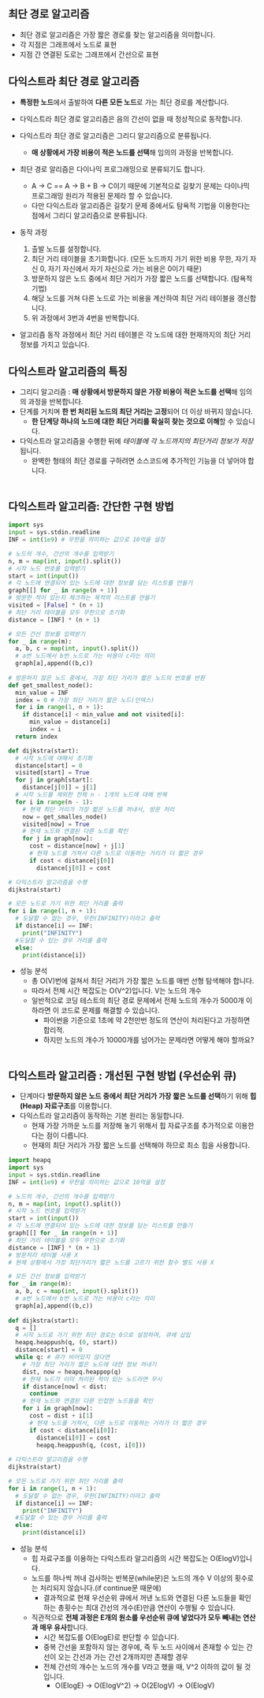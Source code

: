 ## 최단 경로 알고리즘
- 최단 경로 알고리즘은 가장 짧은 경로를 찾는 알고리즘을 의미합니다.
- 각 지점은 그래프에서 노드로 표현
- 지점 간 연결된 도로는 그래프에서 간선으로 표현

## 다익스트라 최단 경로 알고리즘
- **특정한 노드**에서 출발하여 **다른 모든 노드**로 가는 최단 경로를 계산합니다.
- 다익스트라 최단 경로 알고리즘은 음의 간선이 없을 때 정상적으로 동작합니다.
- 다익스트라 최단 경로 알고리즘은 그리디 알고리즘으로 분류됩니다.
  - **매 상황에서 가장 비용이 적은 노드를 선택**해 임의의 과정을 반복합니다.
- 최단 경로 알리즘은 다이나믹 프로그래밍으로 분류되기도 합니다.
  - A -> C  ==  A -> B + B -> C이기 때문에 기본적으로 길찾기 문제는 다이나믹 프로그래밍 원리가 적용된 문제라 할 수 있습니다.
  - 다만 다익스트라 알고리즘은 길찾기 문제 중에서도 탐욕적 기법을 이용한다는 점에서 그리디 알고리즘으로 분류됩니다.

- 동작 과정
  1. 출발 노드를 설정합니다.
  2. 최단 거리 테이블을 초기화합니다. (모든 노드까지 가기 위한 비용 무한, 자기 자신 0, 자기 자신에서 자기 자신으로 가는 비용은 0이기 때문)
  3. 방문하지 않은 노드 중에서 최단 거리가 가장 짧은 노드를 선택합니다. (탐욕적 기법)
  4. 해당 노드를 거쳐 다른 노드로 가는 비용을 계산하여 최단 거리 테이블을 갱신합니다.
  5. 위 과정에서 3번과 4번을 반복합니다.
- 알고리즘 동작 과정에서 최단 거리 테이블은 각 노드에 대한 현재까지의 최단 거리 정보를 가지고 있습니다.


## 다익스트라 알고리즘의 특징
- 그리디 알고리즘 : **매 상황에서 방문하지 않은 가장 비용이 적은 노드를 선택**해 임의의 과정을 반복합니다.
- 단계를 거치며 **한 번 처리된 노드의 최단 거리는 고정**되어 더 이상 바뀌지 않습니다.
  - **한 단계당 하나의 노드에 대한 최단 거리를 확실히 찾는 것으로 이해**할 수 있습니다.
- 다익스트라 알고리즘을 수행한 뒤에 *테이블에 각 노드까지의 최단거리 정보가 저장*됩니다.
  - 완벽한 형태의 최단 경로를 구하려면 소스코드에 추가적인 기능을 더 넣어야 합니다.
<br></br>

## 다익스트라 알고리즘: 간단한 구현 방법
```python
import sys
input = sys.stdin.readline
INF = int(1e9) # 무한을 의미하는 값으로 10억을 설정

# 노드의 개수, 간선의 개수를 입력받기
n, m = map(int, input().split())
# 시작 노드 번호를 입력받기
start = int(input())
# 각 노드에 연결되어 있는 노드에 대한 정보를 담는 리스트를 만들기
graph[[] for _ in range(n + 1)]
# 방문한 적이 있는지 체크하는 목적의 리스트를 만들기
visited = [False] * (n + 1)
# 최단 거리 테이블을 모두 무한으로 초기화
distance = [INF] * (n + 1)

# 모든 간선 정보를 입력받기
for _ in range(m):
  a, b, c = map(int, input().split())
  # a번 노드에서 b번 노드로 가는 비용이 c라는 의미
  graph[a],append((b,c))
  
# 방문하지 않은 노드 중에서, 가장 최단 거리가 짧은 노드의 번호를 반환
def get_smallest_node():
  min_value = INF
  index = 0 # 가장 최단 거리가 짧은 노드(인덱스)
  for i in range(1, n + 1):
    if distance[i] < min_value and not visited[i]:
      min_value = distance[i]
      index = i
  return index

def dijkstra(start):
  # 시작 노드에 대해서 초기화
  distance[start] = 0
  visited[start] = True
  for j in graph[start]:
    distance[j[0]] = j[1] 
  # 시작 노드를 제외한 전체 n - 1개의 노드에 대해 반복
  for i in range(n - 1):
    # 현재 최단 거리가 가장 짧은 노드를 꺼내서, 방문 처리
    now = get_smalles_node()
    visited[now] = True
    # 현재 노드와 연결된 다른 노드를 확인
    for j in graph[now]:
      cost = distance[now] + j[1]
      # 현재 노드를 거쳐서 다른 노드로 이동하는 거리가 더 짧은 경우
      if cost < distance[j[0]]
        distance[j[0]] = cost

# 다익스트라 알고리즘을 수행
dijkstra(start)

# 모든 노드로 가기 위한 최단 거리를 출력
for i in range(1, n + 1):
  # 도달할 수 없는 경우, 무한(INFINITY)이라고 출력
  if distance[i] == INF:
    print("INFINITY")
  #도달할 수 있는 경우 거리를 출력
  else:
    print(distance[i])
```

- 성능 분석
  - 총 O(V)번에 걸쳐서 최단 거리가 가장 짧은 노드를 매번 선형 탐색해야 합니다.
  - 따라서 전체 시간 복잡도는 O(V^2)입니다. V는 노드의 개수
  - 일반적으로 코딩 테스트의 최단 경로 문제에서 전체 노드의 개수가 5000개 이하라면 이 코드로 문제를 해결할 수 있습니다.
    - 파이썬을 기준으로 1초에 약 2천만번 정도의 연산이 처리된다고 가정하면 합리적.
    - 하지만 노드의 개수가 10000개를 넘어가는 문제라면 어떻게 해야 할까요?
<br></br>

## 다익스트라 알고리즘 : 개선된 구현 방법 (우선순위 큐)
- 단계마다 **방문하지 않은 노드 중에서 최단 거리가 가장 짧은 노드를 선택**하기 위해 **힙(Heap) 자료구조**를 이용합니다.
- 다익스트라 알고리즘이 동작하는 기본 원리는 동일합니다.
  - 현재 가장 가까운 노드를 저장해 놓기 위해서 힙 자료구조를 추가적으로 이용한다는 점이 다릅니다.
  - 현재의 최단 거리가 가장 짧은 노드를 선택해야 하므로 최소 힙을 사용합니다. 
```python
import heapq
import sys
input = sys.stdin.readline
INF = int(1e9) # 무한을 의미하는 값으로 10억을 설정

# 노드의 개수, 간선의 개수를 입력받기
n, m = map(int, input().split())
# 시작 노드 번호를 입력받기
start = int(input())
# 각 노드에 연결되어 있는 노드에 대한 정보를 담는 리스트를 만들기
graph[[] for _ in range(n + 1)]
# 최단 거리 테이블을 모두 무한으로 초기화
distance = [INF] * (n + 1)
# 방문처리 테이블 사용 X
# 현재 상황에서 가장 최단거리가 짧은 노드를 고르기 위한 함수 별도 사용 X

# 모든 간선 정보를 입력받기
for _ in range(m):
  a, b, c = map(int, input().split())
  # a번 노드에서 b번 노드로 가는 비용이 c라는 의미
  graph[a],append((b,c))
  
def dijkstra(start):
  q = []
  # 시작 노드로 가기 위한 최단 경로는 0으로 설정하며, 큐에 삽입
  heapq.heappush(q, (0, start))
  distance[start] = 0
  while q: # 큐가 비어있지 않다면
    # 가장 최단 거리가 짧은 노드에 대한 정보 꺼내기
    dist, now = heapq.heappop(q)
    # 현재 노드가 이미 처리된 적이 있는 노드라면 무시
    if distance[now] < dist:
      continue
    # 현재 노드와 연결된 다른 인접한 노드들을 확인
    for i in graph[now]:
      cost = dist + i[1]
      # 현재 노드를 거쳐서, 다른 노드로 이동하는 거리가 더 짧은 경우
      if cost < distance[i[0]]:
        distance[i[0]] = cost
        heapq.heappush(q, (cost, i[0]))
        
# 다익스트라 알고리즘을 수행
dijkstra(start)

# 모든 노드로 가기 위한 최단 거리를 출력
for i in range(1, n + 1):
  # 도달할 수 없는 경우, 무한(INFINITY)이라고 출력
  if distance[i] == INF:
    print("INFINITY")
  #도달할 수 있는 경우 거리를 출력
  else:
    print(distance[i])
```

- 성능 분석
  - 힙 자료구조를 이용하는 다익스트라 알고리즘의 시간 복잡도는 O(ElogV)입니다.
  - 노드를 하나씩 꺼내 검사하는 반복문(while문)은 노드의 개수 V 이상의 횟수로는 처리되지 않습니다.(if continue문 때문에)
    - 결과적으로 현재 우선순위 큐에서 꺼낸 노드와 연결된 다른 노드들을 확인하는 총횟수는 최대 간선의 개수(E)만큼 연산이 수행될 수 있습니다.
  - 직관적으로 **전체 과정은 E개의 원소를 우선순위 큐에 넣었다가 모두 빼내는 연산과 매우 유사**합니다.
    - 시간 복잡도를 O(ElogE)로 판단할 수 있습니다.
    - 중복 간선을 포함하지 않는 경우에, 즉 두 노드 사이에서 존재할 수 있는 간선이 오는 간선과 가는 간선 2개까지만 존재할 경우
    - 전체 간선의 개수는 노드의 개수를 V라고 했을 때, V^2 이하의 값이 될 것입니다.
      - O(ElogE) -> O(ElogV^2) -> O(2ElogV) -> O(ElogV)
